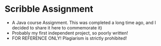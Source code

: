 # Scribble Assignment
+ A Java course Assignment. This was completed a long time ago, and I decided to share it here to commemorate it)
+ Probably my first independent project, so poorly written!
+ FOR REFERENCE ONLY! Plagiarism is strictly prohibited!